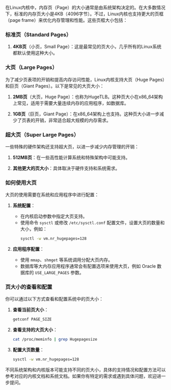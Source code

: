 在Linux内核中，内存页（Page）的大小通常是由系统架构决定的。在大多数情况下，标准的内存页大小是4KB（4096字节）。不过，Linux内核也支持更大的页框（page frame）来优化内存管理和性能。这些页框大小包括：

### 标准页（Standard Pages）

1. **4KB页**（小页，Small Page）：这是最常见的页大小，几乎所有的Linux系统都默认使用这种大小。

### 大页（Large Pages）

为了减少页表项的开销和提高内存访问性能，Linux内核支持大页（Huge Pages）和巨页（Giant Pages）。以下是常见的大页大小：

1. **2MB页**（大页，Huge Page）：也称为HugeTLB。这种页大小在x86_64架构上常见，适用于需要大量连续内存的应用程序，如数据库。

2. **1GB页**（巨页，Giant Page）：在x86_64架构上也支持。这种页大小进一步减少了页表的开销，非常适合超大规模的内存需求。

### 超大页（Super Large Pages）

一些特殊的硬件架构还支持超大页，以进一步减少内存管理的开销：

1. **512MB页**：在一些高性能计算系统和特殊架构中可能支持。

2. **其他更大的页大小**：具体取决于硬件支持和系统需求。

### 如何使用大页

大页的使用需要在系统和应用程序中进行配置：

1. **系统配置**：
    - 在内核启动参数中指定大页支持。
    - 使用命令 `sysctl` 或修改 `/etc/sysctl.conf` 配置文件，设置大页的数量和大小，例如：
      ```sh
      sysctl -w vm.nr_hugepages=128
      ```

2. **应用程序配置**：
    - 使用 `mmap`、`shmget` 等系统调用分配大页内存。
    - 数据库等大内存应用程序通常会有配置选项来使用大页，例如 Oracle 数据库的 `USE_LARGE_PAGES` 参数。

### 页大小的查看和配置

你可以通过以下方式查看和配置系统中的页大小：

1. **查看当前页大小**：
   ```sh
   getconf PAGE_SIZE
   ```

2. **查看支持的大页大小**：
   ```sh
   cat /proc/meminfo | grep Hugepagesize
   ```

3. **配置大页数量**：
   ```sh
   sysctl -w vm.nr_hugepages=128
   ```

不同系统架构和内核版本可能支持不同的页大小，具体的支持情况和配置方法可以参考对应的内核文档和系统文档。如果你有特定的需求或遇到具体问题，欢迎进一步提问。